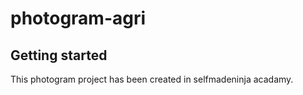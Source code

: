 # photogram-agri



## Getting started
 
This photogram project has been created in selfmadeninja acadamy.
